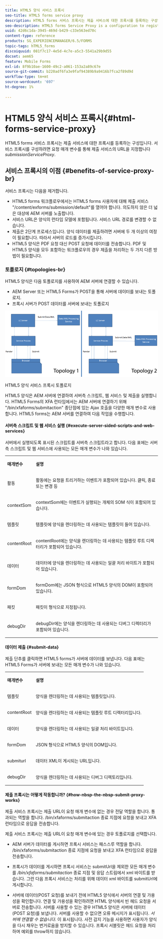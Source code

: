 ```yaml
---
title: HTML5 양식 서비스 프록시
seo-title: HTML5 forms service proxy
description: HTML5 forms 서비스 프록시는 제출 서비스에 대한 프록시를 등록하는 구성입니다. 서비스 프록시를 구성하려면 요청 매개 변수 submissionServiceProxy를 통해 제출 서비스의 URL을 지정합니다.
seo-description: HTML5 forms Service Proxy is a configuration to register a proxy for the submission service. To configure Service Proxy, specify the URL of submission service through request parameter submissionServiceProxy.
uuid: 42d6c1da-3945-469d-b429-c33e563ed70c
content-type: reference
products: SG_EXPERIENCEMANAGER/6.5/FORMS
topic-tags: hTML5_forms
discoiquuid: 081f7c17-4e5d-4c7e-a5c3-5541a29b9d55
docset: aem65
feature: Mobile Forms
exl-id: 8f9b10ae-1600-49c2-a061-153a2a89c67e
source-git-commit: b220adf6fa3e9faf94389b9a9416b7fca2f89d9d
workflow-type: tm+mt
source-wordcount: '697'
ht-degree: 1%

---
```


# HTML5 양식 서비스 프록시{#html-forms-service-proxy}

HTML5 forms 서비스 프록시는 제출 서비스에 대한 프록시를 등록하는 구성입니다. 서비스 프록시를 구성하려면 요청 매개 변수를 통해 제출 서비스의 URL을 지정합니다 *submissionServiceProxy*.

## 서비스 프록시의 이점 {#benefits-of-service-proxy-br}

서비스 프록시는 다음을 제거합니다.

* HTML5 forms 워크플로우에서는 HTML5 forms 사용자에 대해 제출 서비스 &quot;/content/exforms/submission/default&quot;를 열어야 합니다. 의도하지 않은 더 넓은 대상에 AEM 서버를 노출합니다.
* 서비스 URL은 양식의 런타임 모델에 포함됩니다. 서비스 URL 경로를 변경할 수 없습니다.
* 제출은 2단계 프로세스입니다. 양식 데이터를 제출하려면 서버에 두 개 이상의 여정이 필요합니다. 따라서 서버의 로드를 증가시킵니다.
* HTML5 양식은 PDF 요청 대신 POST 요청에 데이터를 전송합니다. PDF 및 HTML5 양식을 모두 포함하는 워크플로우의 경우 제출을 처리하는 두 가지 다른 방법이 필요합니다.

### 토폴로지 {#topologies-br}

HTML5 양식은 다음 토폴로지를 사용하여 AEM 서버에 연결할 수 있습니다.

* AEM Server 또는 HTML5 Forms가 POST을 통해 서버에 데이터를 보내는 토폴로지.
* 프록시 서버가 POST 데이터를 서버에 보내는 토폴로지

![HTML5 양식 서비스 프록시 토폴로지](assets/topology.png)

HTML5 양식 서비스 프록시 토폴로지

HTML5 양식은 AEM 서버에 연결하여 서버측 스크립트, 웹 서비스 및 제출을 실행합니다. HTML5 Forms의 XFA 런타임에서는 AEM 서버에 연결하기 위해 &quot;/bin/xfaforms/submitaction&quot; 종단점에 있는 Ajax 호출을 다양한 매개 변수로 사용합니다. HTML5 forms는 AEM 서버를 연결하여 다음 작업을 수행합니다.

#### 서버측 스크립트 및 웹 서비스 실행 {#execute-server-sided-scripts-and-web-services}

서버에서 실행되도록 표시된 스크립트를 서버측 스크립트라고 합니다. 다음 표에는 서버 측 스크립트 및 웹 서비스에 사용되는 모든 매개 변수가 나와 있습니다.

<table>
 <tbody>
  <tr>
   <td><p><strong>매개변수</strong></p> </td>
   <td><p><strong>설명</strong></p> </td>
  </tr>
  <tr>
   <td><p>활동</p> </td>
   <td><p>활동에는 요청을 트리거하는 이벤트가 포함되어 있습니다. 클릭, 종료 또는 변경 등</p> </td>
  </tr>
  <tr>
   <td><p>contextSom</p> </td>
   <td><p>contextSom에는 이벤트가 실행되는 개체의 SOM 식이 포함되어 있습니다.</p> </td>
  </tr>
  <tr>
   <td><p>템플릿</p> </td>
   <td><p>템플릿에 양식을 렌더링하는 데 사용되는 템플릿이 들어 있습니다.</p> </td>
  </tr>
  <tr>
   <td><p>contentRoot</p> </td>
   <td><p>contentRoot에는 양식을 렌더링하는 데 사용되는 템플릿 루트 디렉터리가 포함되어 있습니다.</p> </td>
  </tr>
  <tr>
   <td><p>데이터</p> </td>
   <td><p>데이터에 양식을 렌더링하는 데 사용되는 일괄 처리 바이트가 포함되어 있습니다.</p> </td>
  </tr>
  <tr>
   <td><p>formDom</p> </td>
   <td><p>formDom에는 JSON 형식으로 HTML5 양식의 DOM이 포함되어 있습니다.</p> </td>
  </tr>
  <tr>
   <td><p>패킷</p> </td>
   <td><p>패킷이 형식으로 지정됩니다.</p> </td>
  </tr>
  <tr>
   <td><p>debugDir</p> </td>
   <td><p>debugDir에는 양식을 렌더링하는 데 사용되는 디버그 디렉터리가 포함되어 있습니다.</p> </td>
  </tr>
 </tbody>
</table>

#### 데이터 제출 {#submit-data}

제출 단추를 클릭하면 HTML5 forms가 서버에 데이터를 보냅니다. 다음 표에는 HTML5 Forms가 서버에 보내는 모든 매개 변수가 나와 있습니다.

<table>
 <tbody>
  <tr>
   <td><p><strong>매개변수</strong></p> </td>
   <td><p><strong>설명</strong></p> </td>
  </tr>
  <tr>
   <td><p>템플릿</p> </td>
   <td><p>양식을 렌더링하는 데 사용되는 템플릿입니다.</p> </td>
  </tr>
  <tr>
   <td><p>contentRoot</p> </td>
   <td><p>양식을 렌더링하는 데 사용되는 템플릿 루트 디렉터리입니다.</p> </td>
  </tr>
  <tr>
   <td><p>데이터</p> </td>
   <td><p>양식을 렌더링하는 데 사용되는 일괄 처리 바이트입니다.</p> </td>
  </tr>
  <tr>
   <td><p>formDom</p> </td>
   <td><p>JSON 형식으로 HTML5 양식의 DOM입니다.</p> </td>
  </tr>
  <tr>
   <td><p>submiturl</p> </td>
   <td><p>데이터 XML이 게시되는 URL입니다.</p> </td>
  </tr>
  <tr>
   <td><p>debugDir</p> </td>
   <td><p>양식을 렌더링하는 데 사용되는 디버그 디렉토리입니다.</p> </td>
  </tr>
 </tbody>
</table>

#### 제출 프록시는 어떻게 작동합니까? {#how-nbsp-the-nbsp-submit-proxy-works}

제출 서비스 프록시는 제출 URL이 요청 매개 변수에 없는 경우 전달 역할을 합니다. 통과되는 역할을 합니다. /bin/xfaforms/submitaction 종료 지점에 요청을 보내고 XFA 런타임으로 응답을 전송합니다.

제출 서비스 프록시는 제출 URL이 요청 매개 변수에 있는 경우 토폴로지를 선택합니다.

* AEM 서버가 데이터를 게시하면 프록시 서비스는 패스스루 역할을 합니다. /bin/xfaforms/submitaction 종료 지점에 요청을 보내고 XFA 런타임으로 응답을 전송합니다.
* 프록시가 데이터를 게시하면 프록시 서비스는 submitUrl을 제외한 모든 매개 변수를 */bin/xfaforms/submitaction* 종료 지점 및 응답 스트림에서 xml 바이트를 받습니다. 그런 다음 프록시 서비스는 처리를 위해 데이터 xml 바이트를 submitUrl에 게시합니다.

* 서버에 데이터(POST 요청)를 보내기 전에 HTML5 양식에서 서버의 연결 및 가용성을 확인합니다. 연결 및 가용성을 확인하려면 HTML 양식에서 빈 헤드 요청을 서버로 전송합니다. 서버를 사용할 수 있는 경우 HTML5 양식은 서버에 데이터(POST 요청)를 보냅니다. 서버를 사용할 수 없으면 오류 메시지가 표시됩니다. *서버에 연결할 수 없습니다.* 이 표시됩니다. 사전 감지 기능을 사용하면 사용자가 양식을 다시 채우는 번거로움을 방지할 수 있습니다. 프록시 서블릿은 헤드 요청을 처리하며 예외를 throw하지 않습니다.
